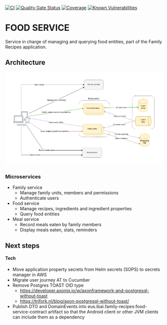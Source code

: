 [![CI](https://github.com/ibaiul/family-recipes.food-service/actions/workflows/ci.yml/badge.svg?branch=master)](https://github.com/ibaiul/family-recipes.food-service/actions/workflows/ci.yml)
[![Quality Gate Status](https://sonarcloud.io/api/project_badges/measure?project=family-recipes.food-service&metric=alert_status)](https://sonarcloud.io/summary/new_code?id=family-recipes.food-service)
[![Coverage](https://sonarcloud.io/api/project_badges/measure?project=family-recipes.food-service&metric=coverage)](https://sonarcloud.io/summary/new_code?id=family-recipes.food-service)
[![Known Vulnerabilities](https://snyk.io/test/github/ibaiul/family-recipes.food-service/badge.svg)](https://snyk.io/test/github/ibaiul/family-recipes.food-service)

# FOOD SERVICE

Service in charge of managing and querying food entities, part of the Family Recipes application.

## Architecture

![Architecture](img/family-recipes-architecture.png "Architecture")

### Microservices
- Family service
  - Manage family units, members and permissions
  - Authenticate users
- Food service
  - Manage recipes, ingredients and ingredient properties
  - Query food entities
- Meal service
  - Record meals eaten by family members
  - Display meals eaten, stats, reminders

## Next steps
#### Tech
- Move application property secrets from Helm secrets (SOPS) to secrets manager in AWS
- Migrate user journey AT to Cucumber 
- Remove Postgres TOAST OID type
  - https://developer.axoniq.io/w/axonframework-and-postgresql-without-toast
  - https://trifork.nl/blog/axon-postgresql-without-toast/
- Publish DTO and DomainEvents into eus.ibai.family-recipes:food-service-contract artifact so that the Android client or other JVM clients can include them as a dependency
